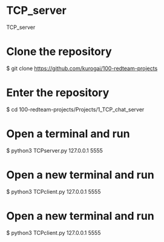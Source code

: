 # TCP_server
TCP_server
# Clone the repository
$ git clone https://github.com/kurogai/100-redteam-projects

# Enter the repository
$ cd 100-redteam-projects/Projects/1_TCP_chat_server

# Open a terminal and run
$ python3 TCPserver.py 127.0.0.1 5555

# Open a new terminal and run 
$ python3 TCPclient.py 127.0.0.1 5555

# Open a new terminal and run
$ python3 TCPclient.py 127.0.0.1 5555
